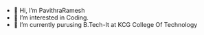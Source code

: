 - 👋 Hi, I’m PavithraRamesh
- 👀 I’m interested in Coding.
- 🌱 I’m currently purusing B.Tech-It at KCG College Of Technology

